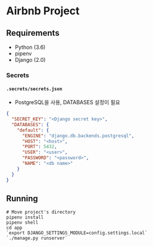 # Airbnb Project

## Requirements

- Python (3.6)
- pipenv
- Django (2.0)

### Secrets

#### `.secrets/secrets.json`

- PostgreSQL을 사용, DATABASES 설정이 필요

```json
{
  "SECRET_KEY": "<Django secret key>",
  "DATABASES": {
    "default": {
      "ENGINE": "django.db.backends.postgresql",
      "HOST": "<host>",
      "PORT": 5432,
      "USER": "<user>",
      "PASSWORD": "<password>",
      "NAME": "<db name>"
    }
  }
}
```

## Running

```
# Move project's directory
pipenv install
pipenv shell
cd app
`export DJANGO_SETTINGS_MODULE=config.settings.local`
`./manage.py runserver`
```